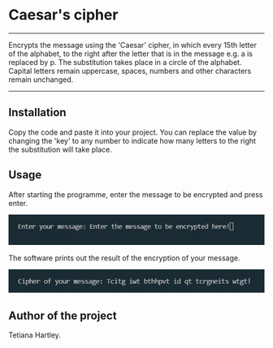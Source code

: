 # Caesar's cipher

___

Encrypts the message using the 'Caesar' cipher, in which every 15th letter of the alphabet, to the right after the letter that is in the message e.g. a is replaced by p. The substitution takes place in a circle of the alphabet. Capital letters remain uppercase, spaces, numbers and other characters remain unchanged.
___

## Installation

Copy the code and paste it into your project. You can replace the value by changing the 'key' to any number to indicate how many letters to the right the substitution will take place.

## Usage

After starting the programme, enter the message to be encrypted and press enter.

![Screenshot of entered encryption message.](img/enter_Message.jpg) 

The software prints out the result of the encryption of your message.

![Screenshot of the encryption result of the entered message.](img/encrypted_Message.jpg) 

## Author of the project

Tetiana Hartley.